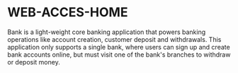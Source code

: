 # WEB-ACCES-HOME
Bank is a light-weight core banking application that powers banking operations like account creation, customer deposit and withdrawals. This application only supports a single bank, where users can sign up and create bank accounts online, but must visit one of the bank's branches to withdraw or deposit money.

